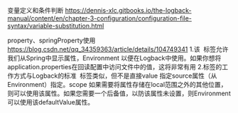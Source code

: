 变量定义和条件判断
https://dennis-xlc.gitbooks.io/the-logback-manual/content/en/chapter-3-configuration/configuration-file-syntax/variable-substitution.html

property、springProperty使用
https://blog.csdn.net/qq_34359363/article/details/104749341
1.该 <springProperty> 标签允许我们从Spring中显示属性，Environment 以便在Logback中使用。如果你想将 application.properties在回读配置中访问文件中的值，这将非常有用
2.标签的工作方式与Logback的标准 <property> 标签类似，但不是直接value 指定source属性（从Environment）指定。scope 如果需要将属性存储在local范围之外的其他位置，则可以使用该属性。如果您需要一个后备值，以防该属性未设置，则Environment可以使用该defaultValue属性。